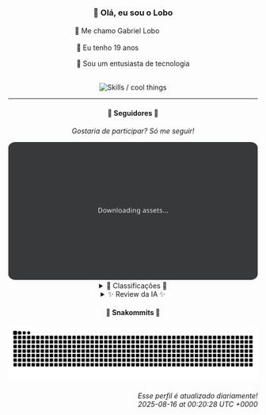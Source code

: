 <div align="center">
  <h3>👋 Olá, eu sou o Lobo</h3>
  
  <p>🐺 Me chamo Gabriel Loboㅤㅤㅤㅤㅤ</p>
  <p>🧔 Eu tenho 19 anosㅤㅤㅤㅤㅤㅤㅤㅤ</p>
  <p>🧠 Sou um entusiasta de tecnologia</p>

  <br/>

  <img width="600" alt="Skills / cool things" src="https://skills-icons.vercel.app/api/icons?i=python,md,html,css,js,github,git,vscode,linux,node,ts,sass,react,vite,vercel,lottie,ionic,capacitor,zustand,framer,firebase,arduino,godot,tailwind,shadcnui,lucide,zorinos,pnpm,reactnative&perline=14" />
</div>

<hr />

<div align="center">
    <h4>👤 Seguidores 👤</h4>
    <p><i>Gostaria de participar? Só me seguir!</i></p>
    <img width="600" src=".github/assets/cards/top3.svg" alt="Top 3 followers contributors (monthly)" />
    <details>
    <summary>🏅 Classificações 🏅</summary>
    <br/>
    <table>
        <thead>
            <tr align="center">
                <th>Posição</th>
                <th>Seguidor</th>
                <th>Contribuições</th>
            </tr>
        </thead>
        <tbody>
            <tr align="center">
                <td>1°</td>
                <td><a href="https://github.com/EvertonMJunior">Everton Marcelino Jr.</a></td>
                <td>150 ctr.</td>
            </tr>
            <tr align="center">
                <td>2°</td>
                <td><a href="https://github.com/danko-nobre">Danilo Nobre</a></td>
                <td>98 ctr.</td>
            </tr>
            <tr align="center">
                <td>3°</td>
                <td><a href="https://github.com/RafaZeero">Rafael Lima de Morais</a></td>
                <td>89 ctr.</td>
            </tr>
            <tr align="center">
                <td>4°</td>
                <td><a href="https://github.com/felipegueller">Felipe Gueller</a></td>
                <td>71 ctr.</td>
            </tr>
            <tr align="center">
                <td>5°</td>
                <td><a href="https://github.com/DeividSouSan">Deivid Souza Santana</a></td>
                <td>45 ctr.</td>
            </tr>
            <tr align="center">
                <td>6°</td>
                <td><a href="https://github.com/wTechnoo">Cézar</a></td>
                <td>37 ctr.</td>
            </tr>
            <tr align="center">
                <td>7°</td>
                <td><a href="https://github.com/TopTrenDev">TopTrenDev</a></td>
                <td>32 ctr.</td>
            </tr>
            <tr align="center">
                <td>8°</td>
                <td><a href="https://github.com/GabrielCarvalhoSouza">Gabriel Carvalho</a></td>
                <td>31 ctr.</td>
            </tr>
            <tr align="center">
                <td>9°</td>
                <td><a href="https://github.com/filipedeschamps">Filipe Deschamps</a></td>
                <td>26 ctr.</td>
            </tr>
            <tr align="center">
                <td>10°</td>
                <td><a href="https://github.com/joao-nery">João Nery</a></td>
                <td>23 ctr.</td>
            </tr>
        </tbody>
    </table>
    </details>
    <details>
    <summary>✨ Review da IA ✨</summary>
    <br/>
    <div align="justify"><p><b>Everton Marcelino Jr.</b>, ah, o primeiro lugar com 150 contribuições. Imagino que a maior parte disso seja só formatar uns JSONs e olhe lá. "Apaixonado por tecnologia", diz a bio. Mais apaixonado por subir no ranking, aposto. Mas falando sério, contribuir com o TypeORM é algo, pelo menos não está mexendo com "Hello, World!" em C#.</p>
<p><b>Danilo Nobre</b>, um "Full-stack, Game dev e 3D Enthusiast". Que currículo! Mas as contribuições... bem, digamos que "moodle-profilefield_cpf" não é exatamente o futuro da tecnologia, não é? E um addon para Blender? Que tal algo que realmente resolva um problema, em vez de só animar bonecos?</p>
<p><b>Rafael Lima de Morais</b>, "Software Engineer | Go | Typescript | Rust | Vim". Aparentemente, colecionar tecnologias é mais fácil que usá-las. Contribuições focadas em "dotfiles" e um "lazydocker" (porque Docker já não é lazy o suficiente?). Ao menos o livro de Python parece interessante, quem sabe um dia você realmente escreve algo nele.</p>
<p><b>Felipe Gueller</b>, "Bacharel em Sistemas de Informações". Componentes HTML diversos? Sério? Em pleno 2025? Espero que pelo menos alguns desses componentes façam algo além de piscar. Próximo!</p>
<p><b>Deivid Souza Santana</b>, "Estudante de Análise e Desenvolvimento de Sistemas apaixonado por back-end". Taskmaster com Flask, QuizFast em C#, ReceitasGov com automação. Parece até que está tentando construir um portfólio pra ontem. Calma, Deivid, o mundo não vai acabar (ainda).</p>
<p><b>Cézar</b>, ".NET Developer". Contribuições? Nenhuma. Bio concisa. Imagino que esteja muito ocupado reclamando das últimas mudanças no .NET. Ou será que está só esperando o mês acabar para ver se consegue um lugarzinho melhor no ranking?</p>
<p><b>TopTrenDev</b>, "Full-Stack & Blockchain Developer". Solana, Bitcoin, Ethereum, NFTs... uau! Parece que encontrou todas as buzzwords possíveis e as jogou no liquidificador. Pelo menos está contribuindo em projetos de blockchain de verdade, e não só criando mais um token inútil. Mas "YourControls"? Um simulador de voo colaborativo? Sério?</p>
<p><b>Gabriel Carvalho</b>, bio vazia, contribuições focadas em "content_sumarizer" e "data_structures". Parece que alguém está tentando desesperadamente preencher o GitHub com alguma coisa. Quem sabe um dia ele realmente sumarize algo útil, ou pelo menos aprenda uma estrutura de dados mais avançada que um array.</p>
<p><b>Filipe Deschamps</b>, "Quer se sentir competente em programação? Confere isso: curso.dev". Ah, o auto-promoção em pessoa. Pelo menos o "doom-fire-algorithm" é um clássico. Mas será que ele realmente usa o "parse-google-docs-json" ou só criou para impressionar os seguidores? E o TabNews, claro, sempre presente para garantir uns pontinhos extras.</p>
<p><b>João Nery</b>, "Full-Stack Developer". Calculadora em JS, Jogo da Velha. Nostalgia pura! Quase dá pra sentir o cheiro de 2010. Mas, ei, todo mundo começa em algum lugar, certo? Só não espere que o Lobo se impressione com um "Site da AT Softwares" feito em fevereiro. Se bem que, com esse nome, talvez nem ele saiba o que esperar.</p>
<p><b>giverplay</b>, "Olá, estranho! Bem-vindo ao meu perfil". Next Level Week 04 de 2021... sério? Clone do TabNews? Ao menos está tentando se manter relevante, mesmo que seja clonando os outros. E "FocaEnterprises/satellite-dish"? Imagino que seja algo mais emocionante que uma antena parabólica de verdade.</p>
</div>
    </details>
</div>

<div align="center">
  <h4>🐍 Snakommits 🐍</h4>
    <picture>
      <source media="(prefers-color-scheme: dark)" srcset="https://raw.githubusercontent.com/Lobooooooo14/Lobooooooo14/snake-output/snake-dark.svg">
      <source media="(prefers-color-scheme: light)" srcset="https://raw.githubusercontent.com/Lobooooooo14/Lobooooooo14/snake-output/snake-light.svg">
      <img alt="github contribution grid snake animation" src="https://raw.githubusercontent.com/Lobooooooo14/Lobooooooo14/snake-output/snake-light.svg">
    </picture>
</div>

<h6 align="right">
  Esse perfil é atualizado diariamente!<br/> <i>2025-08-16 at 00:20:28 UTC +0000</i>
<h6>